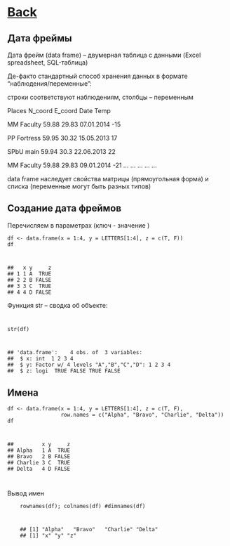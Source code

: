 # [Back](https://github.com/ifanzilka/Statistic_for_R/blob/main/Module%202:%20advanced%20structures/module2.md)


## Дата фреймы
Дата фрейм (data frame) – двумерная таблица с данными (Excel spreadsheet, SQL-таблица)

Де-факто стандартный способ хранения данных в формате “наблюдения/переменные”:

строки соответствуют наблюдениям, столбцы – переменным

Places 	N_coord 	E_coord 	Date 	Temp

MM Faculty 	59.88 	29.83 	07.01.2014 	-15

PP Fortress 	59.95 	30.32 	15.05.2013 	17

SPbU main 	59.94 	30.3 	22.06.2013 	22

MM Faculty 	59.88 	29.83 	09.01.2014 	-21
… 	… 	… 	… 	…

data frame наследует свойства матрицы (прямоугольная форма) и списка (переменные могут быть разных типов)


## Создание дата фреймов
Перечисляем в параметрах (ключ - значение )

    df <- data.frame(x = 1:4, y = LETTERS[1:4], z = c(T, F))
    df
#
    ##   x y     z
    ## 1 1 A  TRUE
    ## 2 2 B FALSE
    ## 3 3 C  TRUE
    ## 4 4 D FALSE

Функция str – сводка об объекте:
#
    str(df)
#

    ## 'data.frame':    4 obs. of  3 variables:
    ##  $ x: int  1 2 3 4
    ##  $ y: Factor w/ 4 levels "A","B","C","D": 1 2 3 4
    ##  $ z: logi  TRUE FALSE TRUE FALSE


## Имена

    df <- data.frame(x = 1:4, y = LETTERS[1:4], z = c(T, F), 
                     row.names = c("Alpha", "Bravo", "Charlie", "Delta"))
    df
#
    ##         x y     z
    ## Alpha   1 A  TRUE
    ## Bravo   2 B FALSE
    ## Charlie 3 C  TRUE
    ## Delta   4 D FALSE
#
Вывод имен
        
        rownames(df); colnames(df) #dimnames(df)
#
        ## [1] "Alpha"   "Bravo"   "Charlie" "Delta"
        ## [1] "x" "y" "z"


